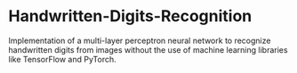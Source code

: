 # Handwritten-Digits-Recognition

Implementation of a multi-layer perceptron neural network to recognize handwritten digits from images without the use of machine learning libraries like TensorFlow and PyTorch.
